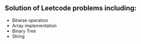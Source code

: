 ## Solution of Leetcode problems including:

* Bitwise operation
* Array implementation
* Binary Tree
* String

